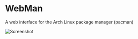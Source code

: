 # WebMan
A web interface for the Arch Linux package manager (pacman)

![Screenshot](http://i.imgur.com/a1UqVvS.png)
